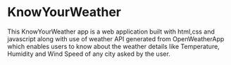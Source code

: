 # KnowYourWeather
This KnowYourWeather app is a web application built with html,css and javascript along with use of weather API generated from OpenWeatherApp which enables users to know about the weather details like Temperature, Humidity and Wind Speed of any city asked by the user.

